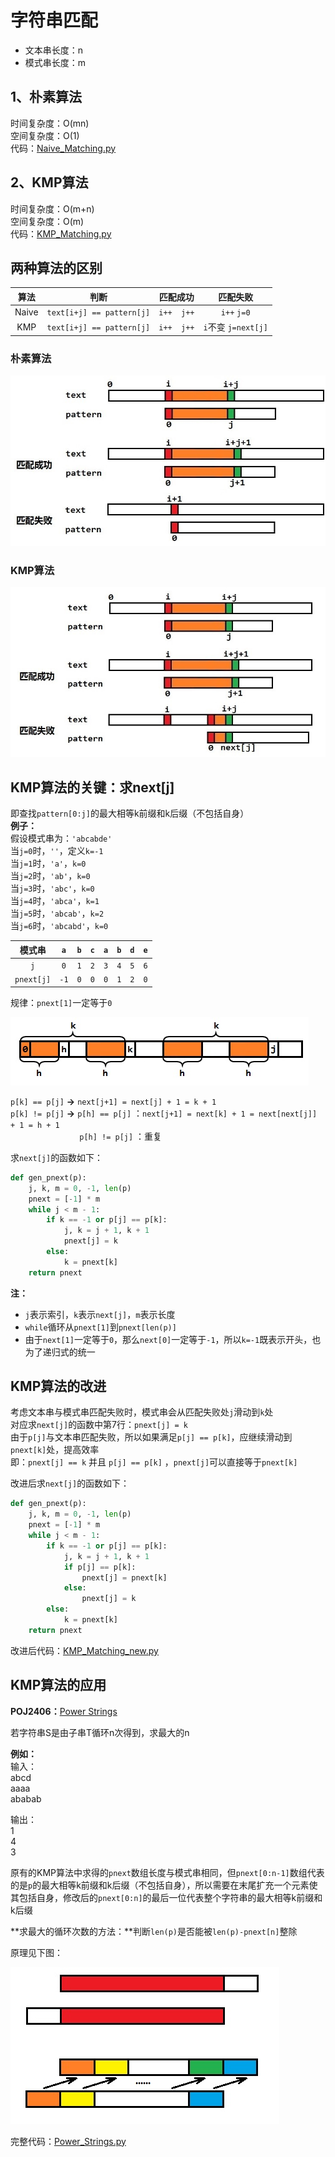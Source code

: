 # 字符串匹配

- 文本串长度：n
- 模式串长度：m

## 1、朴素算法
时间复杂度：O(mn)  
空间复杂度：O(1)  
代码：[Naive_Matching.py](code/Naive_Matching.py)

## 2、KMP算法
时间复杂度：O(m+n)  
空间复杂度：O(m)  
代码：[KMP_Matching.py](code/KMP_Matching.py)

## 两种算法的区别

| 算法  | 判断                    | 匹配成功 | 匹配失败        |
| :---: | :---:                   | :---:    | :---:           |
| Naive | `text[i+j] == pattern[j]` | `i++  j++` | `i++`   `j=0`       |
| KMP   | `text[i+j] == pattern[j]` | `i++  j++` | `i`不变 `j=next[j]` |

### 朴素算法

![朴素算法](https://github.com/Donrinho/Algorithm/raw/master/String/picture/01.jpg)

### KMP算法

![KMP算法](https://github.com/Donrinho/Algorithm/raw/master/String/picture/02.jpg)

## KMP算法的关键：求next[j]
即查找`pattern[0:j]`的最大相等k前缀和k后缀（不包括自身）  
**例子：**  
假设模式串为：`'abcabde'`  
当`j=0`时，`''`，定义`k=-1`  
当`j=1`时，`'a'`，`k=0`  
当`j=2`时，`'ab'`，`k=0`  
当`j=3`时，`'abc'`，`k=0`  
当`j=4`时，`'abca'`，`k=1`  
当`j=5`时，`'abcab'`，`k=2`  
当`j=6`时，`'abcabd'`，`k=0`  

| 模式串  | `a` | `b` | `c` | `a` | `b` | `d` | `e` |
| :---: | :---: | :---: | :---: | :---: | :---: | :---: | :---: |
| `j` | `0` | `1` | `2` | `3` | `4` | `5` | `6` |
| `pnext[j]` | `-1` | `0` | `0` | `0` | `1` | `2` | `0` |

规律：`pnext[1]`一定等于`0`  

![pnext](https://github.com/Donrinho/Algorithm/raw/master/String/picture/03.jpg)

`p[k] == p[j]` **→** `next[j+1] = next[j] + 1 = k + 1`  
`p[k] != p[j]` **→** `p[h] == p[j]` ：`next[j+1] = next[k] + 1 = next[next[j]] + 1 = h + 1`  
&nbsp;&nbsp;&nbsp;&nbsp;&nbsp;&nbsp;&nbsp;&nbsp;&nbsp;&nbsp;&nbsp;&nbsp;&nbsp;&nbsp;&nbsp;&nbsp;&nbsp;&nbsp;&nbsp;&nbsp;&nbsp;&nbsp;&nbsp;&nbsp;&nbsp;&nbsp;&nbsp;&nbsp;`p[h] != p[j]` ：重复  

求`next[j]`的函数如下：
```python
def gen_pnext(p):
    j, k, m = 0, -1, len(p)
    pnext = [-1] * m
    while j < m - 1:
        if k == -1 or p[j] == p[k]:
            j, k = j + 1, k + 1
            pnext[j] = k
        else:
            k = pnext[k]
    return pnext
```
**注：**  
- `j`表示索引，`k`表示`next[j]`，`m`表示长度
- `while`循环从`pnext[1]`到`pnext[len(p)]`
- 由于`next[1]`一定等于`0`，那么`next[0]`一定等于`-1`，所以`k=-1`既表示开头，也为了递归式的统一

## KMP算法的改进
考虑文本串与模式串匹配失败时，模式串会从匹配失败处`j`滑动到`k`处  
对应求`next[j]`的函数中第7行：`pnext[j] = k`  
由于`p[j]`与文本串匹配失败，所以如果满足`p[j] == p[k]`，应继续滑动到`pnext[k]`处，提高效率  
即：`pnext[j] == k` 并且 `p[j] == p[k]` ，`pnext[j]`可以直接等于`pnext[k]`  

改进后求`next[j]`的函数如下：
```python
def gen_pnext(p):
    j, k, m = 0, -1, len(p)
    pnext = [-1] * m
    while j < m - 1:
        if k == -1 or p[j] == p[k]:
            j, k = j + 1, k + 1
            if p[j] == p[k]:
                pnext[j] = pnext[k]
            else:
                pnext[j] = k
        else:
            k = pnext[k]
    return pnext
```

改进后代码：[KMP_Matching_new.py](code/KMP_Matching_new.py)

## KMP算法的应用
**POJ2406：**[Power Strings](http://poj.org/problem?id=2406)  

若字符串S是由子串T循环n次得到，求最大的n  

**例如：**  
输入：  
abcd  
aaaa  
ababab  

输出：  
1  
4  
3  

原有的KMP算法中求得的`pnext`数组长度与模式串相同，但`pnext[0:n-1]`数组代表的是`p`的最大相等k前缀和k后缀（不包括自身），所以需要在末尾扩充一个元素使其包括自身，修改后的`pnext[0:n]`的最后一位代表整个字符串的最大相等k前缀和k后缀  

**求最大的循环次数的方法：**判断`len(p)`是否能被`len(p)-pnext[n]`整除  

原理见下图：

![Power Strings](https://github.com/Donrinho/Algorithm/raw/master/String/picture/04.jpg)

完整代码：[Power_Strings.py](code/Power_Strings.py)